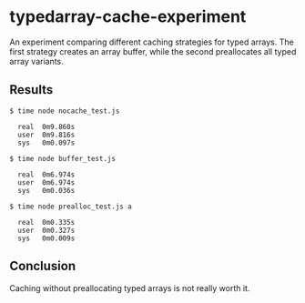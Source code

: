 typedarray-cache-experiment
===========================

An experiment comparing different caching strategies for typed arrays.  The first strategy creates an array buffer, while the second preallocates all typed array variants.


## Results

    $ time node nocache_test.js

      real	0m9.860s
      user	0m9.816s
      sys	0m0.097s
      
    $ time node buffer_test.js
    
      real	0m6.974s
      user	0m6.974s
      sys	0m0.036s

    $ time node prealloc_test.js a

      real	0m0.335s
      user	0m0.327s
      sys	0m0.009s

## Conclusion

Caching without preallocating typed arrays is not really worth it.

